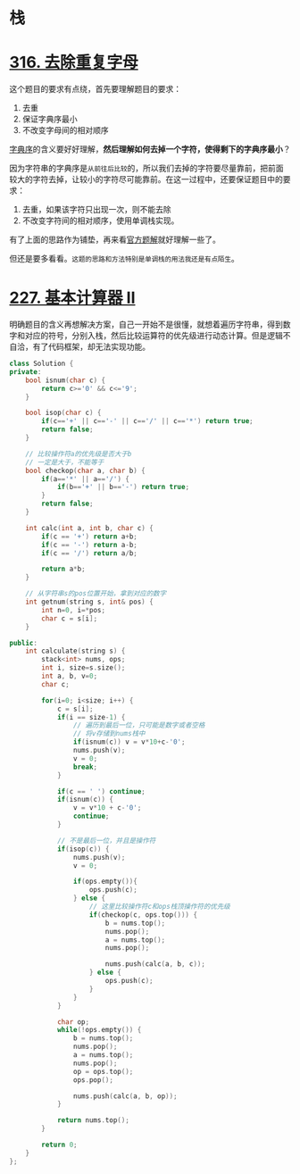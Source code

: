 # 栈

# [316. 去除重复字母](https://leetcode-cn.com/problems/remove-duplicate-letters/)
这个题目的要求有点绕，首先要理解题目的要求：
1. 去重
2. 保证字典序最小
3. 不改变字母间的相对顺序

[字典序](https://baike.baidu.com/item/%E5%AD%97%E5%85%B8%E5%BA%8F)的含义要好好理解，**然后理解如何去掉一个字符，使得剩下的字典序最小**？

因为字符串的字典序是`从前往后比较`的，所以我们去掉的字符要尽量靠前，把前面较大的字符去掉，让较小的字符尽可能靠前。在这一过程中，还要保证题目中的要求：
1. 去重，如果该字符只出现一次，则不能去除
2. 不改变字符间的相对顺序，使用单调栈实现。

有了上面的思路作为铺垫，再来看[官方题解](https://leetcode-cn.com/problems/remove-duplicate-letters/solution/qu-chu-zhong-fu-zi-mu-by-leetcode-soluti-vuso/)就好理解一些了。

但还是要多看看。`这题的思路和方法特别是单调栈的用法我还是有点陌生`。

# [227. 基本计算器 II](https://leetcode-cn.com/problems/basic-calculator-ii/)
明确题目的含义再想解决方案，自己一开始不是很懂，就想着遍历字符串，得到数字和对应的符号，分别入栈，然后比较运算符的优先级进行动态计算。但是逻辑不自洽，有了代码框架，却无法实现功能。
```cpp
class Solution {
private:
    bool isnum(char c) {
        return c>='0' && c<='9';
    }

    bool isop(char c) {
        if(c=='+' || c=='-' || c=='/' || c=='*') return true;
        return false;
    }

    // 比较操作符a的优先级是否大于b
    // 一定是大于，不能等于
    bool checkop(char a, char b) {
        if(a=='*' || a=='/') {
            if(b=='+' || b=='-') return true;
        }
        return false;
    }

    int calc(int a, int b, char c) {
        if(c == '+') return a+b;
        if(c == '-') return a-b;
        if(c == '/') return a/b;

        return a*b;
    }

    // 从字符串s的pos位置开始，拿到对应的数字
    int getnum(string s, int& pos) {
        int n=0, i=*pos;
        char c = s[i];
    }

public:
    int calculate(string s) {
        stack<int> nums, ops;
        int i, size=s.size();
        int a, b, v=0;
        char c;

        for(i=0; i<size; i++) {
            c = s[i];
            if(i == size-1) {
                // 遍历到最后一位，只可能是数字或者空格
                // 将v存储到nums栈中
                if(isnum(c)) v = v*10+c-'0';
                nums.push(v);
                v = 0;
                break;
            }

            if(c == ' ') continue;
            if(isnum(c)) {
                v = v*10 + c-'0';
                continue;
            }

            // 不是最后一位，并且是操作符
            if(isop(c)) {
                nums.push(v);
                v = 0;

                if(ops.empty()){
                    ops.push(c);
                } else {
                    // 这里比较操作符c和ops栈顶操作符的优先级
                    if(checkop(c, ops.top())) {
                        b = nums.top();
                        nums.pop();
                        a = nums.top();
                        nums.pop();

                        nums.push(calc(a, b, c));
                    } else {
                        ops.push(c);
                    }
                }
            }

            char op;
            while(!ops.empty()) {
                b = nums.top();
                nums.pop();
                a = nums.top();
                nums.pop();
                op = ops.top();
                ops.pop();

                nums.push(calc(a, b, op));
            }

            return nums.top();
        }

        return 0;
    }
};
```